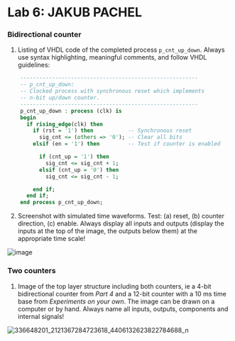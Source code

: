 # Lab 6: JAKUB PACHEL

### Bidirectional counter

1. Listing of VHDL code of the completed process `p_cnt_up_down`. Always use syntax highlighting, meaningful comments, and follow VHDL guidelines:

```vhdl
    --------------------------------------------------------
    -- p_cnt_up_down:
    -- Clocked process with synchronous reset which implements
    -- n-bit up/down counter.
    --------------------------------------------------------
    p_cnt_up_down : process (clk) is
    begin
      if rising_edge(clk) then
        if (rst = '1') then           -- Synchronous reset
          sig_cnt <= (others => '0'); -- Clear all bits
        elsif (en = '1') then         -- Test if counter is enabled

          if (cnt_up = '1') then
            sig_cnt <= sig_cnt + 1;
          elsif (cnt_up = '0') then
            sig_cnt <= sig_cnt - 1;

        end if;
      end if;
    end process p_cnt_up_down;
```

2. Screenshot with simulated time waveforms. Test: (a) reset, (b) counter direction, (c) enable. Always display all inputs and outputs (display the inputs at the top of the image, the outputs below them) at the appropriate time scale!

  ![image](https://user-images.githubusercontent.com/61315339/225638030-be2bc9ca-cda9-4add-8980-fdfb92ba9c12.png)


### Two counters

1. Image of the top layer structure including both counters, ie a 4-bit bidirectional counter from *Part 4* and a 12-bit counter with a 10 ms time base from *Experiments on your own*. The image can be drawn on a computer or by hand. Always name all inputs, outputs, components and internal signals!

 ![336648201_2121367284723618_4406132623822784688_n](https://user-images.githubusercontent.com/61315339/226684790-71496df0-d155-47d1-a69d-444fe19e0641.jpg)

